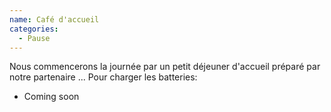 ```yaml
---
name: Café d'accueil
categories:
  - Pause
---
```


Nous commencerons la journée par un petit déjeuner d'accueil préparé par notre partenaire ...
Pour charger les batteries:
- Coming soon